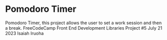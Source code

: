 # Pomodoro Timer

Pomodoro Timer, this project allows the user to set a work session and then a break. FreeCodeCamp Front End Development Libraries Project #5 July 21 2023 Isaiah Iruoha

